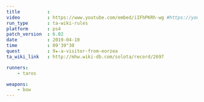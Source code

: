 ```yaml
---
title          :
video          : https://www.youtube.com/embed/iIFhPKRh-wg #https://youtu.be/iIFhPKRh-wg
run_type       : ta-wiki-rules
platform       : ps4
patch_version  : 6.02
date           : 2019-04-10
time           : 09'39"30
quest          : 9★-a-visitor-from-eorzea
ta_wiki_link   : http://mhw.wiki-db.com/solota/record/2697

runners:
    - taros

weapons:
    - bow
---
```

